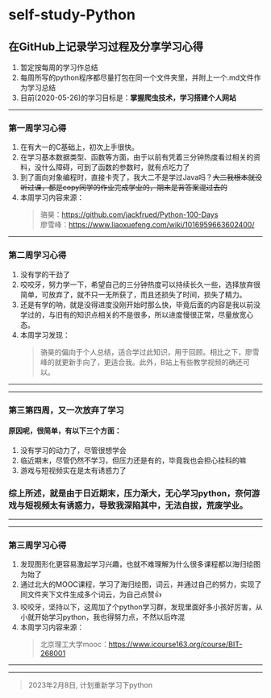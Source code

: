 # **self-study-Python**
## **在GitHub上记录学习过程及分享学习心得**
1. 暂定按每周的学习作总结
2. 每周所写的python程序都尽量打包在同一个文件夹里，并附上一个.md文件作为学习总结
3. 目前(2020-05-26)的学习目标是：**掌握爬虫技术，学习搭建个人网站**
---
### **第一周学习心得**
1. 在有大一的C基础上，初次上手很快。
2. 在学习基本数据类型、函数等方面，由于以前有凭着三分钟热度看过相关的资料，没什么障碍，可到了函数的参数时，就有点吃力了
3. 到了面向对象编程时，直接卡壳了，我大二不是学过Java吗？~~大二我根本就没听过课，都是copy同学的作业完成学业的，期末是背答案混过去的~~
4. 本周学习内容来源：<br/>
    > 骆昊：<https://github.com/jackfrued/Python-100-Days><br/>
    > 廖雪峰：<https://www.liaoxuefeng.com/wiki/1016959663602400/><br/>
---
### **第二周学习心得**
1. 没有学的干劲了
2. 咬咬牙，努力学一下，希望自己的三分钟热度可以持续长久一些，选择放弃很简单，可放弃了，就不只一无所获了，而且还损失了时间，损失了精力。
3. 还是有学的呐，就是没得进度没刚开始时那么快，毕竟后面的内容是我以前没学过的，与旧有的知识点相关的不是很多，所以进度慢很正常，尽量放宽心态。
4. 本周学习发现：
    >骆昊的偏向于个人总结，适合学过此知识，用于回顾。相比之下，廖雪峰的就更新手向了，更适合我。此外，B站上有些教学视频的确还可以。
---
--- 
### **第三第四周，又一次放弃了学习**
#### 原因呢，很简单，有以下三个方面：
1. 没有学习的动力了，尽管很想学会
2. 临近期末，尽管仍然不学习，但压力还是有的，毕竟我也会担心挂科的嘛
3. 游戏与短视频实在是太有诱惑力了
### 综上所述，就是由于日近期末，压力渐大，无心学习python，奈何游戏与短视频太有诱惑力，导致我深陷其中，无法自拔，荒废学业。
---
---
### **第三周学习心得**
1. 发现图形化更容易激起学习兴趣，也就不难理解为什么很多课程都以海归绘图为始了
2. 通过北大的MOOC课程，学习了海归绘图，词云，并通过自己的努力，实现了同文件夹下文件生成多个词云，为自己点赞👍
3. 咬咬牙，坚持以下，这周加了个python学习群，发现里面好多小孩好厉害，从小就开始学习python，我也得努力点，不然以后咋混
4. 本周学习内容来源：<br/>
    >北京理工大学mooc：<https://www.icourse163.org/course/BIT-268001><br/>

---
---
> 2023年2月8日, 计划重新学习下python
